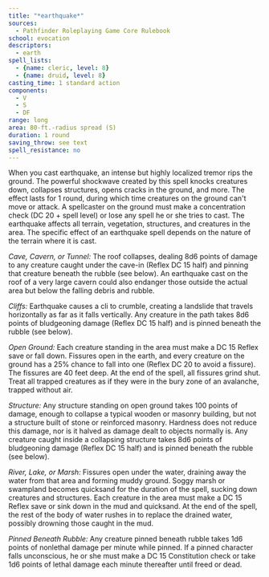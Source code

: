 ```yaml
---
title: "*earthquake*"
sources:
  - Pathfinder Roleplaying Game Core Rulebook
school: evocation
descriptors:
  - earth
spell_lists:
  - {name: cleric, level: 8}
  - {name: druid, level: 8}
casting_time: 1 standard action
components:
  - V
  - S
  - DF
range: long
area: 80-ft.-radius spread (S)
duration: 1 round
saving_throw: see text
spell_resistance: no
---
```


When you cast earthquake, an intense but highly localized tremor rips the ground. The powerful shockwave created by this spell knocks creatures down, collapses structures, opens cracks in the ground, and more. The effect lasts for 1 round, during which time creatures on the ground can't move or attack. A spellcaster on the ground must make a concentration check (DC 20 + spell level) or lose any spell he or she tries to cast. The earthquake affects all terrain, vegetation, structures, and creatures in the area. The specific effect of an earthquake spell depends on the nature of the terrain where it is cast.

*Cave, Cavern, or Tunnel:* The roof collapses, dealing 8d6 points of damage to any creature caught under the cave-in (Reflex DC 15 half) and pinning that creature beneath the rubble (see below). An earthquake cast on the roof of a very large cavern could also endanger those outside the actual area but below the falling debris and rubble.

*Cliffs:* Earthquake causes a cli  to crumble, creating a landslide that travels horizontally as far as it falls vertically. Any creature in the path takes 8d6 points of bludgeoning damage (Reflex DC 15 half) and is pinned beneath the rubble (see below).

*Open Ground:* Each creature standing in the area must make a DC 15 Reflex save or fall down. Fissures open in the earth, and every creature on the ground has a 25% chance to fall into one (Reflex DC 20 to avoid a fissure). The fissures are 40 feet deep. At the end of the spell, all fissures grind shut. Treat all trapped creatures as if they were in the bury zone of an avalanche, trapped without air.

*Structure:* Any structure standing on open ground takes 100 points of damage, enough to collapse a typical wooden or masonry building, but not a structure built of stone or reinforced masonry. Hardness does not reduce this damage, nor is it halved as damage dealt to objects normally is. Any creature caught inside a collapsing structure takes 8d6 points of bludgeoning damage (Reflex DC 15 half) and is pinned beneath the rubble (see below).

*River, Lake, or Marsh:* Fissures open under the water, draining away the water from that area and forming muddy ground. Soggy marsh or swampland becomes quicksand for the duration of the spell, sucking down creatures and structures. Each creature in the area must make a DC 15 Reflex save or sink down in the mud and quicksand. At the end of the spell, the rest of the body of water rushes in to replace the drained water, possibly drowning those caught in the mud.

*Pinned Beneath Rubble:* Any creature pinned beneath rubble takes 1d6 points of nonlethal damage per minute while pinned. If a pinned character falls unconscious, he or she must make a DC 15 Constitution check or take 1d6 points of lethal damage each minute thereafter until freed or dead.

